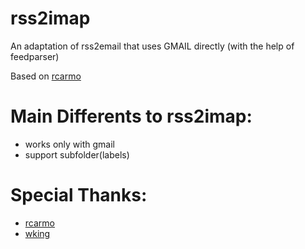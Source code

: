 rss2imap
========

An adaptation of rss2email that uses GMAIL directly (with the help of feedparser)

Based on [rcarmo](https://github.com/rcarmo/rss2imap)



# Main Differents to rss2imap:
- works only with gmail
- support subfolder(labels)

# Special Thanks:
- [rcarmo](https://github.com/rcarmo/rss2imap)
- [wking](https://github.com/wking/rss2email/)

